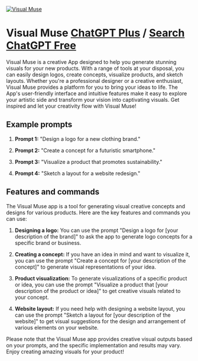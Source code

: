 
[![Visual Muse](https://files.oaiusercontent.com/file-Ep063vDydosdUPhbfHFQXoNt?se=2123-10-16T02%3A58%3A27Z&sp=r&sv=2021-08-06&sr=b&rscc=max-age%3D31536000%2C%20immutable&rscd=attachment%3B%20filename%3D401fdd51-b1c6-42b3-be21-62deac67502f.png&sig=o4p/1iYDQpJdL5nCAAn3EZ5AVde6QoeBD7E3E1ixzCE%3D)](https://chat.openai.com/g/g-WSOzzh5Ls-visual-muse)

# Visual Muse [ChatGPT Plus](https://chat.openai.com/g/g-WSOzzh5Ls-visual-muse) / [Search ChatGPT Free](https://gptcall.net/index.html#/?search=Visual%20Muse)

Visual Muse is a creative App designed to help you generate stunning visuals for your new products. With a range of tools at your disposal, you can easily design logos, create concepts, visualize products, and sketch layouts. Whether you're a professional designer or a creative enthusiast, Visual Muse provides a platform for you to bring your ideas to life. The App's user-friendly interface and intuitive features make it easy to explore your artistic side and transform your vision into captivating visuals. Get inspired and let your creativity flow with Visual Muse!

## Example prompts

1. **Prompt 1:** "Design a logo for a new clothing brand."

2. **Prompt 2:** "Create a concept for a futuristic smartphone."

3. **Prompt 3:** "Visualize a product that promotes sustainability."

4. **Prompt 4:** "Sketch a layout for a website redesign."

## Features and commands

The Visual Muse app is a tool for generating visual creative concepts and designs for various products. Here are the key features and commands you can use:

1. **Designing a logo:** You can use the prompt "Design a logo for [your description of the brand]" to ask the app to generate logo concepts for a specific brand or business.

2. **Creating a concept:** If you have an idea in mind and want to visualize it, you can use the prompt "Create a concept for [your description of the concept]" to generate visual representations of your idea.

3. **Product visualization:** To generate visualizations of a specific product or idea, you can use the prompt "Visualize a product that [your description of the product or idea]" to get creative visuals related to your concept.

4. **Website layout:** If you need help with designing a website layout, you can use the prompt "Sketch a layout for [your description of the website]" to get visual suggestions for the design and arrangement of various elements on your website.

Please note that the Visual Muse app provides creative visual outputs based on your prompts, and the specific implementation and results may vary. Enjoy creating amazing visuals for your product!


